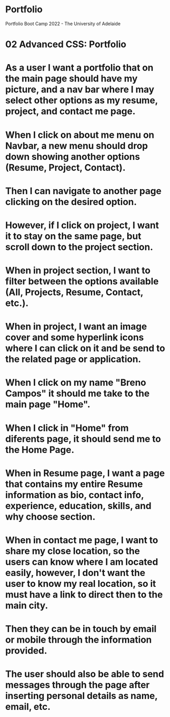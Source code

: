 # Portfolio
Portfolio Boot Camp 2022 - The University of Adelaide

# 02 Advanced CSS: Portfolio


# As a user I want a portfolio that on the main page should have my picture, and a nav bar where I may select other options as my resume, project, and contact me page.

# When I click on about me menu on Navbar, a new menu should drop down showing another options (Resume, Project, Contact).

# Then I can navigate to another page clicking on the desired option.

# However, if I click on project, I want it to stay on the same page, but scroll down to the project section.

# When in project section, I want to filter between the options available (All, Projects, Resume, Contact, etc.).

# When in project, I want an image cover and some hyperlink icons where I can click on it and be send to the related page or application.

# When I click on my name "Breno Campos" it should me take to the main page "Home".

# When I click in "Home" from diferents page, it should send me to the Home Page.

# When in Resume page, I want a page that contains my entire Resume information as bio, contact info, experience, education, skills, and why choose section.

# When in contact me page, I want to share my close location, so the users can know where I am located easily, however, I don't want the user to know my real location, so it must have a link to direct then to the main city.

# Then they can be in touch by email or mobile through the information provided.

# The user should also be able to send messages through the page after inserting personal details as name, email, etc.



